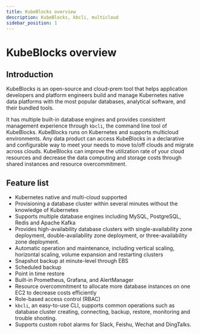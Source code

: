 ```yaml
---
title: KubeBlocks overview
description: KubeBlocks, kbcli, multicloud
sidebar_position: 1
---
```


# KubeBlocks overview

## Introduction

KubeBlocks is an open-source and cloud-prem tool that helps application developers and platform engineers build and manage Kubernetes native data platforms with the most popular databases, analytical software, and their bundled tools.

It has multiple built-in database engines and provides consistent management experience through `kbcli`, the command line tool of KubeBlocks. KubeBlocks runs on Kubernetes and supports multicloud environments. Any data product can access KubeBlocks in a declarative and configurable way to meet your needs to move to/off clouds and migrate across clouds. KubeBlocks can improve the utilization rate of your cloud resources and decrease the data computing and storage costs through shared instances and resource overcommitment.

## Feature list

* Kubernetes native and multi-cloud supported
* Provisioning a database cluster within several minutes without the knowledge of Kubernetes
* Supports multiple database engines including MySQL, PostgreSQL, Redis and Apache Kafka
* Provides high-availability database clusters with single-availability zone deployment, double-availability zone deployment, or three-availability zone deployment.
* Automatic operation and maintenance, including vertical scaling, horizontal scaling, volume expansion and restarting clusters
* Snapshot backup at minute-level through EBS
* Scheduled backup
* Point in time restore
* Built-in Prometheus, Grafana, and AlertManager
* Resource overcommitment to allocate more database instances on one EC2 to decrease costs efficiently
* Role-based access control (RBAC)
* `kbcli`, an easy-to-use CLI, supports common operations such as database cluster creating, connecting, backup, restore, monitoring and trouble shooting.
* Supports custom robot alarms for Slack, Feishu, Wechat and DingTalks.  